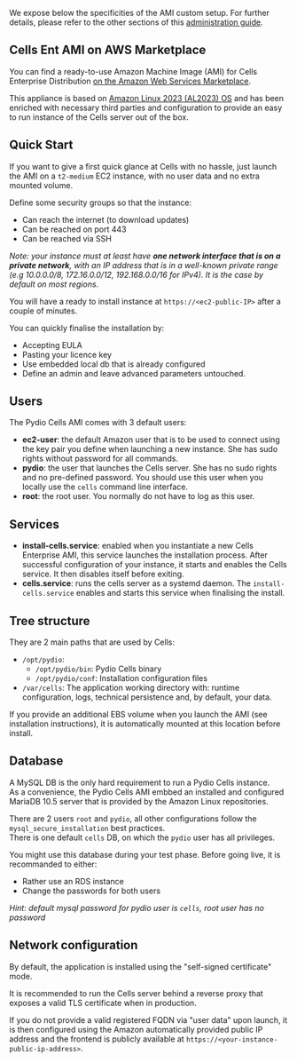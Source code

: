 We expose below the specificities of the AMI custom setup. For further details, please refer to the other sections of this [administration guide](https://pydio.com/en/docs/administration-guides).

## Cells Ent AMI on AWS Marketplace

You can find a ready-to-use Amazon Machine Image (AMI) for Cells Enterprise Distribution [on the Amazon Web Services Marketplace](https://aws.amazon.com/marketplace/pp/B08CNGR8ZP).

This appliance is based on [Amazon Linux 2023 (AL2023) OS](https://aws.amazon.com/linux/amazon-linux-2023) and has been enriched with necessary third parties and configuration to provide an easy to run instance of the Cells server out of the box.

## Quick Start

If you want to give a first quick glance at Cells with no hassle, just launch the AMI on a `t2-medium` EC2 instance, with no user data and no extra mounted volume.

Define some security groups so that the instance:

- Can reach the internet (to download updates)
- Can be reached on port 443
- Can be reached via SSH

_Note: your instance must at least have **one network interface that is on a private network**, with an IP address that is in a well-known private range (e.g 10.0.0.0/8, 172.16.0.0/12, 192.168.0.0/16 for IPv4). It is the case by default on most regions_.

You will have a ready to install instance at `https://<ec2-public-IP>` after a couple of minutes.

You can quickly finalise the installation by:

- Accepting EULA
- Pasting your licence key
- Use embedded local db that is already configured
- Define an admin and leave advanced parameters untouched.

## Users

The Pydio Cells AMI comes with 3 default users:

- **ec2-user**: the default Amazon user that is to be used to connect using the key pair you define when launching a new instance. She has sudo rights without password for all commands.
- **pydio**: the user that launches the Cells server. She has no sudo rights and no pre-defined password. You should use this user when you locally use the `cells` command line interface.
- **root**: the root user. You normally do not have to log as this user.

## Services

- **install-cells.service**: enabled when you instantiate a new Cells Enterprise AMI, this service launches the installation process. After successful configuration of your instance, it starts and enables the Cells service. It then disables itself before exiting.
- **cells.service**: runs the cells server as a systemd daemon. The `install-cells.service` enables and starts this service when finalising the install.

## Tree structure

They are 2 main paths that are used by Cells:

- `/opt/pydio`:
  - `/opt/pydio/bin`: Pydio Cells binary
  - `/opt/pydio/conf`: Installation configuration files
- `/var/cells`: The application working directory with: runtime configuration, logs, technical persistence and, by default, your data.  

If you provide an additional EBS volume when you launch the AMI (see installation instructions), it is automatically mounted at this location before install.

## Database

A MySQL DB is the only hard requirement to run a Pydio Cells instance.  
As a convenience, the Pydio Cells AMI embbed an installed and configured MariaDB 10.5 server that is provided by the Amazon Linux repositories.

There are 2 users `root` and `pydio`, all other configurations follow the `mysql_secure_installation` best practices.  
There is one default `cells` DB, on which the `pydio` user has all privileges.

You might use this database during your test phase. Before going live, it is recommanded to either:

- Rather use an RDS instance
- Change the passwords for both users

_Hint: default mysql password for pydio user is `cells`, root user has no password_

## Network configuration

By default, the application is installed using the "self-signed certificate" mode.

It is recommended to run the Cells server behind a reverse proxy that exposes a valid TLS certificate when in production.

If you do not provide a valid registered FQDN via "user data" upon launch, it is then configured using the Amazon automatically provided public IP address and the frontend is publicly available at `https://<your-instance-public-ip-address>`.
